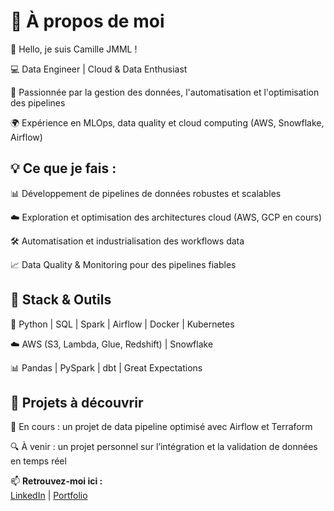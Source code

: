 # 📌 À propos de moi
👋 Hello, je suis Camille JMML !

💻 Data Engineer | Cloud & Data Enthusiast

🚀 Passionnée par la gestion des données, l'automatisation et l'optimisation des pipelines

🌍 Expérience en MLOps, data quality et cloud computing (AWS, Snowflake, Airflow)

## 💡 Ce que je fais :
📊 Développement de pipelines de données robustes et scalables

☁️ Exploration et optimisation des architectures cloud (AWS, GCP en cours)

🛠 Automatisation et industrialisation des workflows data

📈 Data Quality & Monitoring pour des pipelines fiables

##  🔧 Stack & Outils
🐍 Python | SQL | Spark | Airflow | Docker | Kubernetes

☁️ AWS (S3, Lambda, Glue, Redshift) | Snowflake

📊 Pandas | PySpark | dbt | Great Expectations

## 📂 Projets à découvrir
🚧 En cours : un projet de data pipeline optimisé avec Airflow et Terraform

🔍 À venir : un projet personnel sur l’intégration et la validation de données en temps réel

📫 **Retrouvez-moi ici :**  
[LinkedIn](www.linkedin.com/in/camille-jean-marie-marie-luce-7a087b254) | [Portfolio](https://disco-season-9ed.notion.site/Camille-JEAN-MARIE-MARIE-LUCE-12c0e020513580b99326d318f9d8f03c?pvs=4) 
<!--
**lilywhale/lilywhale** is a ✨ _special_ ✨ repository because its `README.md` (this file) appears on your GitHub profile.

Here are some ideas to get you started:

- 🔭 I’m currently working on ...
- 🌱 I’m currently learning ...
- 👯 I’m looking to collaborate on ...
- 🤔 I’m looking for help with ...
- 💬 Ask me about ...
- 📫 How to reach me: ...
- 😄 Pronouns: ...
- ⚡ Fun fact: ...
-->
